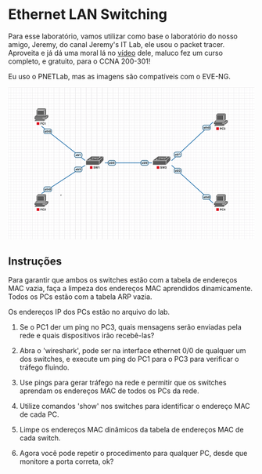 # Ethernet LAN Switching

Para esse laboratório, vamos utilizar como base o laboratório do nosso amigo, Jeremy, do canal Jeremy's IT Lab, ele usou o packet tracer.
Aproveita e já dá uma moral lá no [vídeo](https://www.youtube.com/watch?v=Ig0dSaOQDI8&list=PLxbwE86jKRgMpuZuLBivzlM8s2Dk5lXBQ&index=12) dele, maluco fez um curso completo, e gratuito, para o CCNA 200-301!

Eu uso o PNETLab, mas as imagens são compatíveis com o EVE-NG.

![Topologia](./assets/img/topology.png)

## Instruções

Para garantir que ambos os switches estão com a tabela de endereços MAC vazia, faça a limpeza dos endereços MAC aprendidos dinamicamente.
Todos os PCs estão com a tabela ARP vazia.

Os endereços IP dos PCs estão no arquivo do lab.

1. Se o PC1 der um ping no PC3, quais mensagens serão enviadas pela rede e quais dispositivos irão recebê-las?

2. Abra o 'wireshark', pode ser na interface ethernet 0/0 de qualquer um dos switches, e execute um ping do PC1 para o PC3 para verificar o tráfego fluindo.

3. Use pings para gerar tráfego na rede e permitir que os switches aprendam os endereços MAC de todos os PCs da rede.

4. Utilize comandos 'show' nos switches para identificar o endereço MAC de cada PC.

5. Limpe os endereços MAC dinâmicos da tabela de endereços MAC de cada switch.

6. Agora você pode repetir o procedimento para qualquer PC, desde que monitore a porta correta, ok?
